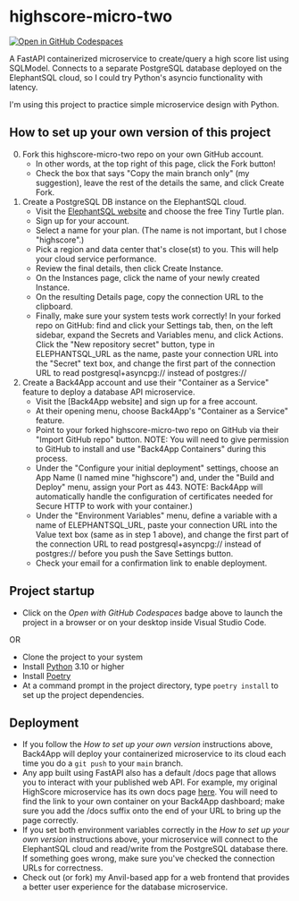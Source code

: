 # highscore-micro-two

[![Open in GitHub Codespaces](https://github.com/codespaces/badge.svg)](https://codespaces.new/bcorfman/highscore-micro-two)

A FastAPI containerized microservice to create/query a high score list using SQLModel. Connects to a separate PostgreSQL database deployed on the ElephantSQL cloud, so I could try Python's asyncio functionality with latency.

I'm using this project to practice simple microservice design with Python.

## How to set up your own version of this project

0. Fork this highscore-micro-two repo on your own GitHub account.
    - In other words, at the top right of this page, click the Fork button!
    - Check the box that says "Copy the main branch only" (my suggestion), leave the rest of the details the same, and click Create Fork.
1. Create a PostgreSQL DB instance on the ElephantSQL cloud.
    - Visit the [ElephantSQL website](https://www.elephantsql.com/plans.html) and choose the free Tiny Turtle plan.
    - Sign up for your account.
    - Select a name for your plan. (The name is not important, but I chose "highscore".)
    - Pick a region and data center that's close(st) to you. This will help your cloud service performance.
    - Review the final details, then click Create Instance.
    - On the Instances page, click the name of your newly created Instance.
    - On the resulting Details page, copy the connection URL to the clipboard.
    - Finally, make sure your system tests work correctly! In your forked repo on GitHub: find and click your Settings tab, then, on the left sidebar, expand the Secrets and Variables menu, and click Actions. Click the "New repository secret" button, type in ELEPHANTSQL_URL as the name, paste your connection URL into the "Secret" text box, and change the first part of the connection URL to read postgresql+asyncpg:// instead of postgres://
2. Create a Back4App account and use their "Container as a Service" feature to deploy a database API microservice.
    - Visit the [Back4App website] and sign up for a free account.
    - At their opening menu, choose Back4App's "Container as a Service" feature.
    - Point to your forked highscore-micro-two repo on GitHub via their "Import GitHub repo" button. NOTE: You will need to give permission to GitHub to install and use "Back4App Containers" during this process.
    - Under the "Configure your initial deployment" settings, choose an App Name (I named mine "highscore") and, under the "Build and Deploy" menu, assign your Port as 443. NOTE: Back4App will automatically handle the configuration of certificates needed for Secure HTTP to work with your container.)
    - Under the "Environment Variables" menu, define a variable with a name of ELEPHANTSQL_URL, paste your connection URL into the Value text box (same as in step 1 above), and change the first part of the connection URL to read postgresql+asyncpg:// instead of postgres:// before you push the Save Settings button.
    - Check your email for a confirmation link to enable deployment.

## Project startup

- Click on the *Open with GitHub Codespaces* badge above to launch the project in a browser or on your desktop inside Visual Studio Code.

OR

- Clone the project to your system
- Install [Python](https://www.python.org) 3.10 or higher
- Install [Poetry](https://python-poetry.org/)
- At a command prompt in the project directory, type `poetry install` to set up the project dependencies.

## Deployment

- If you follow the *How to set up your own version* instructions above, Back4App will deploy your containerized microservice to its cloud each time you do a `git push` to your `main` branch.
- Any app built using FastAPI also has a default /docs page that allows you to interact with your published web API. For example, my original HighScore microservice has its own docs page [here](https://highscore-ibq0itxr.b4a.run/docs). You will need to find the link to your own container on your Back4App dashboard; make sure you add the /docs suffix onto the end of your URL to bring up the page correctly.
- If you set both environment variables correctly in the *How to set up your own version* instructions above, your microservice will connect to the ElephantSQL cloud and read/write from the PostgreSQL database there. If something goes wrong, make sure you've checked the connection URLs for correctness.  
- Check out (or fork) my Anvil-based app for a web frontend that provides a better user experience for the database microservice.
